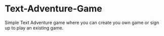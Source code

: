 # Text-Adventure-Game
Simple Text Adventure game where you can create you own game or sign up to play an existing game.
